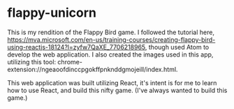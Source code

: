 # flappy-unicorn

This is my rendition of the Flappy Bird game. I followed the tutorial here, https://mva.microsoft.com/en-us/training-courses/creating-flappy-bird-using-reactjs-18124?l=zyfw7QaXE_7706218965, though used Atom to develop the web application. I also created the images used in this app, utilizing this tool: chrome-extension://ngeaoofdinccpgokffpnknddgmojeill/index.html.

This web application was built utilizing React, it's intent is for me to learn how to use React, and build this nifty game. (I've always wanted to build this game.)
